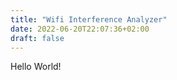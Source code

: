```yaml
---
title: "Wifi Interference Analyzer"
date: 2022-06-20T22:07:36+02:00
draft: false
---
```


Hello World!